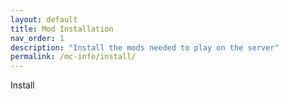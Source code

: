 ```yaml
---
layout: default
title: Mod Installation
nav_order: 1
description: "Install the mods needed to play on the server"
permalink: /mc-info/install/
---
```


Install
